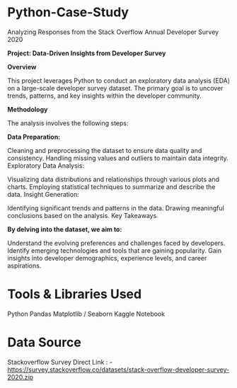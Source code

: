 # Python-Case-Study
Analyzing Responses from the Stack Overflow Annual Developer Survey 2020

**Project: Data-Driven Insights from Developer Survey**

**Overview**

This project leverages Python to conduct an exploratory data analysis (EDA) on a large-scale developer survey dataset. The primary goal is to uncover trends, patterns, and key insights within the developer community.

**Methodology**

The analysis involves the following steps:

**Data Preparation:**

Cleaning and preprocessing the dataset to ensure data quality and consistency.
Handling missing values and outliers to maintain data integrity.
Exploratory Data Analysis:

Visualizing data distributions and relationships through various plots and charts.
Employing statistical techniques to summarize and describe the data.
Insight Generation:

Identifying significant trends and patterns in the data.
Drawing meaningful conclusions based on the analysis.
Key Takeaways

**By delving into the dataset, we aim to:**

Understand the evolving preferences and challenges faced by developers.
Identify emerging technologies and tools that are gaining popularity.
Gain insights into developer demographics, experience levels, and career aspirations.

# Tools & Libraries Used

Python
Pandas
Matplotlib / Seaborn
Kaggle Notebook

# Data Source

Stackoverflow Survey
Direct Link : - https://survey.stackoverflow.co/datasets/stack-overflow-developer-survey-2020.zip
